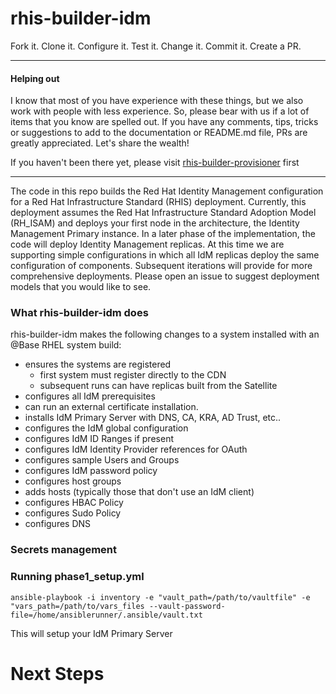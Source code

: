 # rhis-builder-idm

Fork it. Clone it. Configure it. Test it. Change it. Commit it. Create a PR.

***

#### Helping out
I know that most of you have experience with these things, but we also work with people with less experience. So, please bear with us if a lot of items that you know are spelled out. If you have any comments, tips, tricks or suggestions to add to the documentation or README.md file, PRs are greatly appreciated. Let's share the wealth!

If you haven't been there yet, please visit [rhis-builder-provisioner](https://github.com/parmstro/rhis-builder-provisioner) first

***
The code in this repo builds the Red Hat Identity Management configuration for a Red Hat Infrastructure Standard (RHIS) deployment.  Currently, this deployment assumes the Red Hat Infrastructure Standard Adoption Model (RH_ISAM) and deploys your first node in the architecture, the Identity Management Primary instance. In a later phase of the implementation, the code will deploy Identity Management replicas. At this time we are supporting simple configurations in which all IdM replicas deploy the same configuration of components. Subsequent iterations will provide for more comprehensive deployments. Please open an issue to suggest deployment models that you would like to see.


### What rhis-builder-idm does

rhis-builder-idm makes the following changes to a system installed with an @Base RHEL system build:
- ensures the systems are registered 
  - first system must register directly to the CDN
  - subsequent runs can have replicas built from the Satellite
- configures all IdM prerequisites
- can run an external certificate installation.
- installs IdM Primary Server with DNS, CA, KRA, AD Trust, etc..
- configures the IdM global configuration
- configures IdM ID Ranges if present
- configures IdM Identity Provider references for OAuth
- configures sample Users and Groups
- configures IdM password policy
- configures host groups
- adds hosts (typically those that don't use an IdM client)
- configures HBAC Policy
- configures Sudo Policy
- configures DNS

### Secrets management


### Running phase1_setup.yml

```
ansible-playbook -i inventory -e "vault_path=/path/to/vaultfile" -e "vars_path=/path/to/vars_files --vault-password-file=/home/ansiblerunner/.ansible/vault.txt  
```

This will setup your IdM Primary Server

# Next Steps
